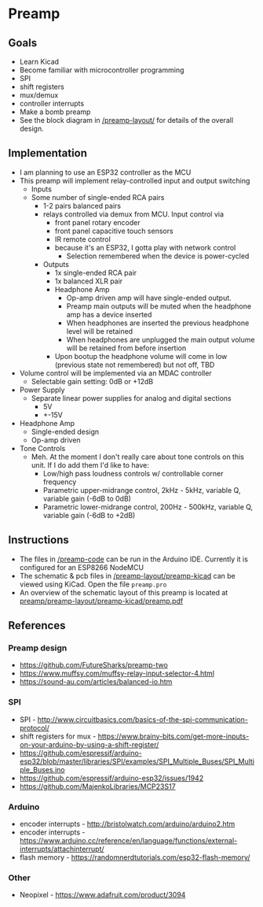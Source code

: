 # Preamp

## Goals

 * Learn Kicad
 * Become familiar with microcontroller programming
  * SPI
  * shift registers
  * mux/demux
  * controller interrupts
 * Make a bomb preamp
  * See the block diagram in [/preamp-layout/](https://github.com/SlurpyTurts/preamp/tree/master/preamp-layout) for details of the overall design.

## Implementation
* I am planning to use an ESP32 controller as the MCU
* This preamp will implement relay-controlled input and output switching
  * Inputs
  * Some number of single-ended RCA pairs
 	  * 1-2 pairs balanced pairs
    * relays controlled via demux from MCU. Input control via
      * front panel rotary encoder
      * front panel capacitive touch sensors
      * IR remote control
      * because it's an ESP32, I gotta play with network control
 		* Selection remembered when the device is power-cycled
 	* Outputs
 		* 1x single-ended RCA pair
 		* 1x balanced XLR pair
 		* Headphone Amp
 			* Op-amp driven amp will have single-ended output.
 			* Preamp main outputs will be muted when the headphone amp has a device inserted
 			* When headphones are inserted the previous headphone level will be retained
 			* When headphones are unplugged the main output volume will be retained from before insertion
 		* Upon bootup the headphone volume will come in low (previous state not remembered) but not off, TBD
 * Volume control will be implemented via an MDAC controller
 	* Selectable gain setting: 0dB or +12dB
 * Power Supply
 	* Separate linear power supplies for analog and digital sections
 		* 5V
 		* +-15V
 * Headphone Amp
 	* Single-ended design
 	* Op-amp driven
 * Tone Controls
 	* Meh. At the moment I don't really care about tone controls on this unit. If I do add them I'd like to have:
 		* Low/high pass loudness controls w/ controllable corner frequency
 		* Parametric upper-midrange control, 2kHz - 5kHz, variable Q, variable gain (-6dB to 0dB)
 		* Parametric lower-midrange control, 200Hz - 500kHz, variable Q, variable gain (-6dB to +2dB)  

## Instructions

* The files in [/preamp-code](https://github.com/SlurpyTurts/preamp/tree/master/preamp-code) can be run in the Arduino IDE. Currently it is configured for an ESP8266 NodeMCU
* The schematic & pcb files in [/preamp-layout/preamp-kicad](https://github.com/SlurpyTurts/preamp/tree/master/preamp-layout/preamp-kicad) can be viewed using KiCad. Open the file ```preamp.pro```
* An overview of the schematic layout of this preamp is located at [preamp/preamp-layout/preamp-kicad/preamp.pdf](https://github.com/SlurpyTurts/preamp/blob/master/preamp-layout/preamp-kicad/preamp.pdf)

## References

### Preamp design
 * https://github.com/FutureSharks/preamp-two
 * https://www.muffsy.com/muffsy-relay-input-selector-4.html
 * https://sound-au.com/articles/balanced-io.htm
### SPI
 * SPI - http://www.circuitbasics.com/basics-of-the-spi-communication-protocol/
 * shift registers for mux - https://www.brainy-bits.com/get-more-inputs-on-your-arduino-by-using-a-shift-register/
 * https://github.com/espressif/arduino-esp32/blob/master/libraries/SPI/examples/SPI_Multiple_Buses/SPI_Multiple_Buses.ino
 * https://github.com/espressif/arduino-esp32/issues/1942
 * https://github.com/MajenkoLibraries/MCP23S17
### Arduino
  * encoder interrupts - http://bristolwatch.com/arduino/arduino2.htm
  * encoder interrupts - https://www.arduino.cc/reference/en/language/functions/external-interrupts/attachinterrupt/
  * flash memory - https://randomnerdtutorials.com/esp32-flash-memory/
### Other
 * Neopixel - https://www.adafruit.com/product/3094
